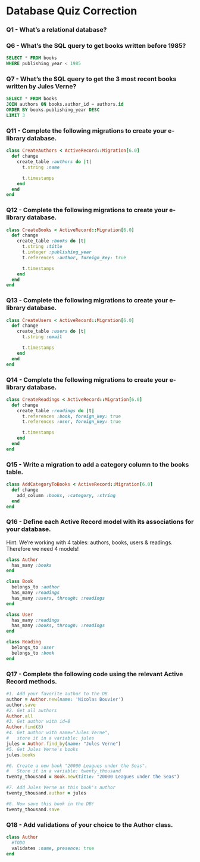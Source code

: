 # Database Quiz Correction

### Q1 - What’s a relational database?

### Q6 - What’s the SQL query to get books written before 1985?

```sql
SELECT * FROM books
WHERE publishing_year < 1985
```

### Q7 - What’s the SQL query to get the 3 most recent books written by Jules Verne?

```sql
SELECT * FROM books
JOIN authors ON books.author_id = authors.id
ORDER BY books.publishing_year DESC
LIMIT 3
```

### Q11 - Complete the following migrations to create your e-library database.


```ruby
class CreateAuthors < ActiveRecord::Migration[6.0]
  def change
    create_table :authors do |t|
      t.string :name

      t.timestamps
    end
  end
end
```

### Q12 - Complete the following migrations to create your e-library database.

```ruby
class CreateBooks < ActiveRecord::Migration[6.0]
  def change
    create_table :books do |t|
      t.string :title
      t.integer :publishing_year
      t.references :author, foreign_key: true

      t.timestamps
    end
  end
end

```

### Q13 - Complete the following migrations to create your e-library database.

```ruby
class CreateUsers < ActiveRecord::Migration[6.0]
  def change
    create_table :users do |t|
      t.string :email

      t.timestamps
    end
  end
end
```

### Q14 - Complete the following migrations to create your e-library database.


```ruby
class CreateReadings < ActiveRecord::Migration[6.0]
  def change
    create_table :readings do |t|
      t.references :book, foreign_key: true
      t.references :user, foreign_key: true

      t.timestamps
    end
  end
end
```

### Q15 - Write a migration to add a category column to the books table.

```ruby
class AddCategoryToBooks < ActiveRecord::Migration[6.0]
  def change
    add_column :books, :category, :string
  end
end

```

### Q16 - Define each Active Record model with its associations for your database.
Hint: We’re working with 4 tables: authors, books, users & readings. Therefore we need 4 models!

```ruby
class Author
  has_many :books
end

class Book
  belongs_to :author
  has_many :readings
  has_many :users, through: :readings
end

class User
  has_many :readings
  has_many :books, through: :readings
end

class Reading
  belongs_to :user
  belongs_to :book
end
```

### Q17 - Complete the following code using the relevant Active Record methods.


```ruby
#1. Add your favorite author to the DB
author = Author.new(name: 'Nicolas Bouvier')
author.save
#2. Get all authors
Author.all
#3. Get author with id=8
Author.find(8)
#4. Get author with name="Jules Verne",
#   store it in a variable: jules
jules = Author.find_by(name: "Jules Verne")
#5. Get Jules Verne's books
jules.books

#6. Create a new book "20000 Leagues under the Seas".
#   Store it in a variable: twenty_thousand
twenty_thousand = Book.new(title: "20000 Leagues under the Seas")

#7. Add Jules Verne as this book's author
twenty_thousand.author = jules

#8. Now save this book in the DB!
twenty_thousand.save
```

### Q18 - Add validations of your choice to the Author class.

```ruby
class Author
  #TODO
  validates :name, presence: true
end
```
